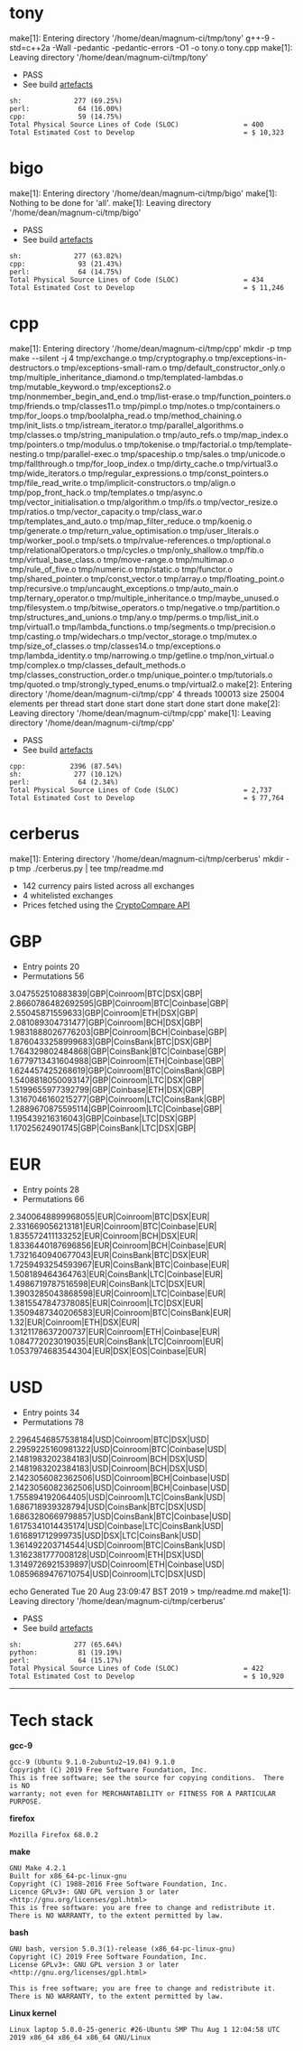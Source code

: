 # tony
make[1]: Entering directory '/home/dean/magnum-ci/tmp/tony'
g++-9 -std=c++2a -Wall -pedantic -pedantic-errors -O1 -o tony.o tony.cpp
make[1]: Leaving directory '/home/dean/magnum-ci/tmp/tony'
* PASS
* See build [artefacts](artefacts/tony)
```
sh:             277 (69.25%)
perl:            64 (16.00%)
cpp:             59 (14.75%)
Total Physical Source Lines of Code (SLOC)                = 400
Total Estimated Cost to Develop                           = $ 10,323
```
# bigo
make[1]: Entering directory '/home/dean/magnum-ci/tmp/bigo'
make[1]: Nothing to be done for 'all'.
make[1]: Leaving directory '/home/dean/magnum-ci/tmp/bigo'
* PASS
* See build [artefacts](artefacts/bigo)
```
sh:             277 (63.82%)
cpp:             93 (21.43%)
perl:            64 (14.75%)
Total Physical Source Lines of Code (SLOC)                = 434
Total Estimated Cost to Develop                           = $ 11,246
```
# cpp
make[1]: Entering directory '/home/dean/magnum-ci/tmp/cpp'
mkdir -p tmp
make --silent -j 4  tmp/exchange.o  tmp/cryptography.o  tmp/exceptions-in-destructors.o  tmp/exceptions-small-ram.o  tmp/default_constructor_only.o  tmp/multiple_inheritance_diamond.o  tmp/templated-lambdas.o  tmp/mutable_keyword.o  tmp/exceptions2.o  tmp/nonmember_begin_and_end.o  tmp/list-erase.o  tmp/function_pointers.o  tmp/friends.o  tmp/classes11.o  tmp/pimpl.o  tmp/notes.o  tmp/containers.o  tmp/for_loops.o  tmp/boolalpha_read.o  tmp/method_chaining.o  tmp/init_lists.o  tmp/istream_iterator.o  tmp/parallel_algorithms.o  tmp/classes.o  tmp/string_manipulation.o  tmp/auto_refs.o  tmp/map_index.o  tmp/pointers.o  tmp/modulus.o  tmp/tokenise.o  tmp/factorial.o  tmp/template-nesting.o  tmp/parallel-exec.o  tmp/spaceship.o  tmp/sales.o  tmp/unicode.o  tmp/fallthrough.o  tmp/for_loop_index.o  tmp/dirty_cache.o  tmp/virtual3.o  tmp/wide_iterators.o  tmp/regular_expressions.o  tmp/const_pointers.o  tmp/file_read_write.o  tmp/implicit-constructors.o  tmp/align.o  tmp/pop_front_hack.o  tmp/templates.o  tmp/async.o  tmp/vector_initialisation.o  tmp/algorithm.o  tmp/ifs.o  tmp/vector_resize.o  tmp/ratios.o  tmp/vector_capacity.o  tmp/class_war.o  tmp/templates_and_auto.o  tmp/map_filter_reduce.o  tmp/koenig.o  tmp/generate.o  tmp/return_value_optimisation.o  tmp/user_literals.o  tmp/worker_pool.o  tmp/sets.o  tmp/rvalue-references.o  tmp/optional.o  tmp/relationalOperators.o  tmp/cycles.o  tmp/only_shallow.o  tmp/fib.o  tmp/virtual_base_class.o  tmp/move-range.o  tmp/multimap.o  tmp/rule_of_five.o  tmp/numeric.o  tmp/static.o  tmp/functor.o  tmp/shared_pointer.o  tmp/const_vector.o  tmp/array.o  tmp/floating_point.o  tmp/recursive.o  tmp/uncaught_exceptions.o  tmp/auto_main.o  tmp/ternary_operator.o  tmp/multiple_inheritance.o  tmp/maybe_unused.o  tmp/filesystem.o  tmp/bitwise_operators.o  tmp/negative.o  tmp/partition.o  tmp/structures_and_unions.o  tmp/any.o  tmp/perms.o  tmp/list_init.o  tmp/virtual1.o  tmp/lambda_functions.o  tmp/segments.o  tmp/precision.o  tmp/casting.o  tmp/widechars.o  tmp/vector_storage.o  tmp/mutex.o  tmp/size_of_classes.o  tmp/classes14.o  tmp/exceptions.o  tmp/lambda_identity.o  tmp/narrowing.o  tmp/getline.o  tmp/non_virtual.o  tmp/complex.o  tmp/classes_default_methods.o  tmp/classes_construction_order.o  tmp/unique_pointer.o  tmp/tutorials.o  tmp/quoted.o  tmp/strongly_typed_enums.o  tmp/virtual2.o
make[2]: Entering directory '/home/dean/magnum-ci/tmp/cpp'
4 threads
100013 size
25004 elements per thread
start
done
start
done
start
done
start
done
make[2]: Leaving directory '/home/dean/magnum-ci/tmp/cpp'
make[1]: Leaving directory '/home/dean/magnum-ci/tmp/cpp'
* PASS
* See build [artefacts](artefacts/cpp)
```
cpp:           2396 (87.54%)
sh:             277 (10.12%)
perl:            64 (2.34%)
Total Physical Source Lines of Code (SLOC)                = 2,737
Total Estimated Cost to Develop                           = $ 77,764
```
# cerberus
make[1]: Entering directory '/home/dean/magnum-ci/tmp/cerberus'
mkdir -p tmp
./cerberus.py | tee tmp/readme.md
* 142 currency pairs listed across all exchanges
* 4 whitelisted exchanges
* Prices fetched using the [CryptoCompare API](https://min-api.cryptocompare.com/)

# GBP
* Entry points 20
* Permutations 56

3.047552510883839|GBP|Coinroom|BTC|DSX|GBP|
2.8660786482692595|GBP|Coinroom|BTC|Coinbase|GBP|
2.55045871559633|GBP|Coinroom|ETH|DSX|GBP|
2.081089304731477|GBP|Coinroom|BCH|DSX|GBP|
1.9831888026776203|GBP|Coinroom|BCH|Coinbase|GBP|
1.8760433258999683|GBP|CoinsBank|BTC|DSX|GBP|
1.764329802484868|GBP|CoinsBank|BTC|Coinbase|GBP|
1.6779713431604988|GBP|Coinroom|ETH|Coinbase|GBP|
1.624457425268619|GBP|Coinroom|BTC|CoinsBank|GBP|
1.5408818050093147|GBP|Coinroom|LTC|DSX|GBP|
1.5199655977392799|GBP|Coinbase|ETH|DSX|GBP|
1.3167046160215277|GBP|Coinroom|LTC|CoinsBank|GBP|
1.2889670875595114|GBP|Coinroom|LTC|Coinbase|GBP|
1.195439216316043|GBP|Coinbase|LTC|DSX|GBP|
1.17025624901745|GBP|CoinsBank|LTC|DSX|GBP|


# EUR
* Entry points 28
* Permutations 66

2.3400648899968055|EUR|Coinroom|BTC|DSX|EUR|
2.331669056213181|EUR|Coinroom|BTC|Coinbase|EUR|
1.835572411133252|EUR|Coinroom|BCH|DSX|EUR|
1.8336440187696856|EUR|Coinroom|BCH|Coinbase|EUR|
1.7321640940677043|EUR|CoinsBank|BTC|DSX|EUR|
1.7259493254593967|EUR|CoinsBank|BTC|Coinbase|EUR|
1.508189464364763|EUR|CoinsBank|LTC|Coinbase|EUR|
1.4986719787516598|EUR|CoinsBank|LTC|DSX|EUR|
1.3903285043868598|EUR|Coinroom|LTC|Coinbase|EUR|
1.3815547847378085|EUR|Coinroom|LTC|DSX|EUR|
1.3509487340206583|EUR|Coinroom|BTC|CoinsBank|EUR|
1.32|EUR|Coinroom|ETH|DSX|EUR|
1.3121178637200737|EUR|Coinroom|ETH|Coinbase|EUR|
1.084772023019035|EUR|CoinsBank|LTC|Coinroom|EUR|
1.0537974683544304|EUR|DSX|EOS|Coinbase|EUR|


# USD
* Entry points 34
* Permutations 78

2.2964546857538184|USD|Coinroom|BTC|DSX|USD|
2.2959225160981322|USD|Coinroom|BTC|Coinbase|USD|
2.1481983202384183|USD|Coinroom|BCH|DSX|USD|
2.1481983202384183|USD|Coinroom|BCH|DSX|USD|
2.1423056082362506|USD|Coinroom|BCH|Coinbase|USD|
2.1423056082362506|USD|Coinroom|BCH|Coinbase|USD|
1.755894192064405|USD|Coinroom|LTC|CoinsBank|USD|
1.686718939328794|USD|CoinsBank|BTC|DSX|USD|
1.6863280669798857|USD|CoinsBank|BTC|Coinbase|USD|
1.6175341014435174|USD|Coinbase|LTC|CoinsBank|USD|
1.616891712999735|USD|DSX|LTC|CoinsBank|USD|
1.361492203714544|USD|Coinroom|BTC|CoinsBank|USD|
1.3162381777008128|USD|Coinroom|ETH|DSX|USD|
1.3149726921539897|USD|Coinroom|ETH|Coinbase|USD|
1.0859689476710754|USD|Coinroom|LTC|DSX|USD|


echo Generated Tue 20 Aug 23:09:47 BST 2019 > tmp/readme.md
make[1]: Leaving directory '/home/dean/magnum-ci/tmp/cerberus'
* PASS
* See build [artefacts](artefacts/cerberus)
```
sh:             277 (65.64%)
python:          81 (19.19%)
perl:            64 (15.17%)
Total Physical Source Lines of Code (SLOC)                = 422
Total Estimated Cost to Develop                           = $ 10,920
```
---
# Tech stack
**gcc-9**
```
gcc-9 (Ubuntu 9.1.0-2ubuntu2~19.04) 9.1.0
Copyright (C) 2019 Free Software Foundation, Inc.
This is free software; see the source for copying conditions.  There is NO
warranty; not even for MERCHANTABILITY or FITNESS FOR A PARTICULAR PURPOSE.

```
**firefox**
```
Mozilla Firefox 68.0.2
```
**make**
```
GNU Make 4.2.1
Built for x86_64-pc-linux-gnu
Copyright (C) 1988-2016 Free Software Foundation, Inc.
Licence GPLv3+: GNU GPL version 3 or later <http://gnu.org/licenses/gpl.html>
This is free software: you are free to change and redistribute it.
There is NO WARRANTY, to the extent permitted by law.
```
**bash**
```
GNU bash, version 5.0.3(1)-release (x86_64-pc-linux-gnu)
Copyright (C) 2019 Free Software Foundation, Inc.
License GPLv3+: GNU GPL version 3 or later <http://gnu.org/licenses/gpl.html>

This is free software; you are free to change and redistribute it.
There is NO WARRANTY, to the extent permitted by law.
```
**Linux kernel**
```
Linux laptop 5.0.0-25-generic #26-Ubuntu SMP Thu Aug 1 12:04:58 UTC 2019 x86_64 x86_64 x86_64 GNU/Linux
```
